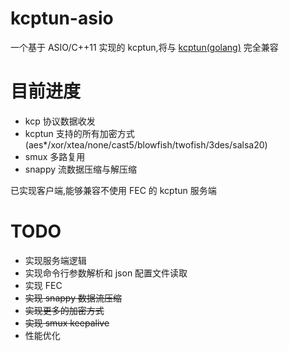 # kcptun-asio

一个基于 ASIO/C++11 实现的 kcptun,将与 [kcptun(golang)](https://github.com/xtaci/kcptun) 完全兼容  

# 目前进度  

* kcp 协议数据收发  
* kcptun 支持的所有加密方式(aes*/xor/xtea/none/cast5/blowfish/twofish/3des/salsa20)  
* smux 多路复用  
* snappy 流数据压缩与解压缩  

已实现客户端,能够兼容不使用 FEC 的 kcptun 服务端  

# TODO  

* 实现服务端逻辑  
* 实现命令行参数解析和 json 配置文件读取  
* 实现 FEC   
* ~~实现 snappy 数据流压缩~~  
* ~~实现更多的加密方式~~  
* ~~实现 smux keepalive~~  
* 性能优化  
